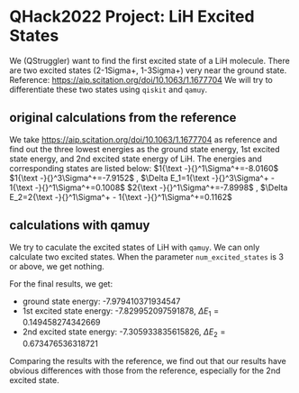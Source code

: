 # QHack2022 Project: LiH Excited States

We (QStruggler) want to find the first excited state of a LiH molecule.
There are two excited states (2-1Sigma+, 1-3Sigma+) very near the ground state.
Reference: https://aip.scitation.org/doi/10.1063/1.1677704
We will try to differentiate these two states using `qiskit` and `qamuy`.

## original calculations from the reference

We take https://aip.scitation.org/doi/10.1063/1.1677704 as reference and find out the three lowest energies as the ground state energy, 1st excited state energy, and 2nd excited state energy of LiH.
The energies and corresponding states are listed below:
$1{\text -}{}^1\Sigma^+=-8.0160$
$1{\text -}{}^3\Sigma^+=-7.9152$ ,  $\Delta E_1=1{\text -}{}^3\Sigma^+ - 1{\text -}{}^1\Sigma^+=0.1008$
$2{\text -}{}^1\Sigma^+=-7.8998$ ,  $\Delta E_2=2{\text -}{}^1\Sigma^+ - 1{\text -}{}^1\Sigma^+=0.1162$


## calculations with qamuy

We try to caculate the excited states of LiH with `qamuy`. We can only calculate two excited states. When the parameter `num_excited_states` is 3 or above, we get nothing.

For the final results, we get:
- ground state energy: -7.979410371934547
- 1st excited state energy: -7.829952097591878, $\Delta E_1=0.149458274342669$
- 2nd excited state energy: -7.305933835615826, $\Delta E_2=0.673476536318721$

Comparing the results with the reference, we find out that our results have obvious differences with those from the reference, especially for the 2nd excited state.